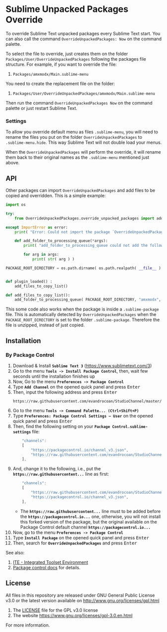 # Sublime Unpacked Packages Override

To override Sublime Text unpacked packages every Sublime Text start. You can also call the command
`OverrideUnpackedPackages: Now` on the command palette.

To select the file to override,
just creates them on the folder `Packages/User/OverrideUnpackedPackages` following the packages file structure.
For example,
if you want to override the file:

1. `Packages/amxmodx/Main.sublime-menu`

You need to create the replacement file on the folder:

1. `Packages/User/OverrideUnpackedPackages/amxmodx/Main.sublime-menu`

Then run the command `OverrideUnpackedPackages Now` on the command palette or just restart Sublime
Text.


### Settings

To allow you override default menu as files `.sublime-menu`, you will need to rename the files you
put on the folder `OverrideUnpackedPackages` to `.sublime-menu.hide`. This way Sublime Text
will not double load your menus.

When the `OverrideUnpackedPackages` will perform the override, it will rename them back to their
original names as the `.sublime-menu` mentioned just above.


## API

Other packages can import `OverrideUnpackedPackages` and add files to be copied and overridden.
This is a simple example:
```python
import os

try:
    from OverrideUnpackedPackages.override_unpacked_packages import add_folder_to_processing_queue

except ImportError as error:
    print( "Error: Could not import the package `OverrideUnpackedPackages`, please install the package. " + str( error ) )

    def add_folder_to_processing_queue(*args):
        print( "add_folder_to_processing_queue could not add the following arguments..." )

        for arg in args:
            print( str( arg ) )

PACKAGE_ROOT_DIRECTORY = os.path.dirname( os.path.realpath( __file__ ) )


def plugin_loaded() :
    add_files_to_copy_list()

def add_files_to_copy_list():
    add_folder_to_processing_queue( PACKAGE_ROOT_DIRECTORY, "amxmodx", 100 )
```

This some code also works when the package is inside a `.sublime-package` file. This is
automatically detected by `OverrideUnpackedPackages` when the `PACKAGE_ROOT_DIRECTORY` is set to the
folder `.sublime-package`. Therefore the file is unzipped, instead of just copied.


## Installation

### By Package Control

1. Download & Install **`Sublime Text 3`** (https://www.sublimetext.com/3)
1. Go to the menu **`Tools -> Install Package Control`**, then,
   wait few seconds until the installation finishes up
1. Now,
   Go to the menu **`Preferences -> Package Control`**
1. Type **`Add Channel`** on the opened quick panel and press <kbd>Enter</kbd>
1. Then,
   input the following address and press <kbd>Enter</kbd>
   ```
   https://raw.githubusercontent.com/evandrocoan/StudioChannel/master/channel.json
   ```
1. Go to the menu **`Tools -> Command Palette...
   (Ctrl+Shift+P)`**
1. Type **`Preferences:
   Package Control Settings – User`** on the opened quick panel and press <kbd>Enter</kbd>
1. Then,
   find the following setting on your **`Package Control.sublime-settings`** file:
   ```js
       "channels":
       [
           "https://packagecontrol.io/channel_v3.json",
           "https://raw.githubusercontent.com/evandrocoan/StudioChannel/master/channel.json",
       ],
   ```
1. And,
   change it to the following, i.e.,
   put the **`https://raw.githubusercontent...`** line as first:
   ```js
       "channels":
       [
           "https://raw.githubusercontent.com/evandrocoan/StudioChannel/master/channel.json",
           "https://packagecontrol.io/channel_v3.json",
       ],
   ```
   * The **`https://raw.githubusercontent...`** line must to be added before the **`https://packagecontrol.io...`** one, otherwise,
     you will not install this forked version of the package,
     but the original available on the Package Control default channel **`https://packagecontrol.io...`**
1. Now,
   go to the menu **`Preferences -> Package Control`**
1. Type **`Install Package`** on the opened quick panel and press <kbd>Enter</kbd>
1. Then,
search for **`OverrideUnpackedPackages`** and press <kbd>Enter</kbd>

See also:
1. [ITE - Integrated Toolset Environment](https://github.com/evandrocoan/ITE)
1. [Package control docs](https://packagecontrol.io/docs/usage) for details.


## License

All files in this repository are released under GNU General Public License v3.0
or the latest version available on http://www.gnu.org/licenses/gpl.html

1. The [LICENSE](LICENSE) file for the GPL v3.0 license
1. The website https://www.gnu.org/licenses/gpl-3.0.en.html

For more information.


